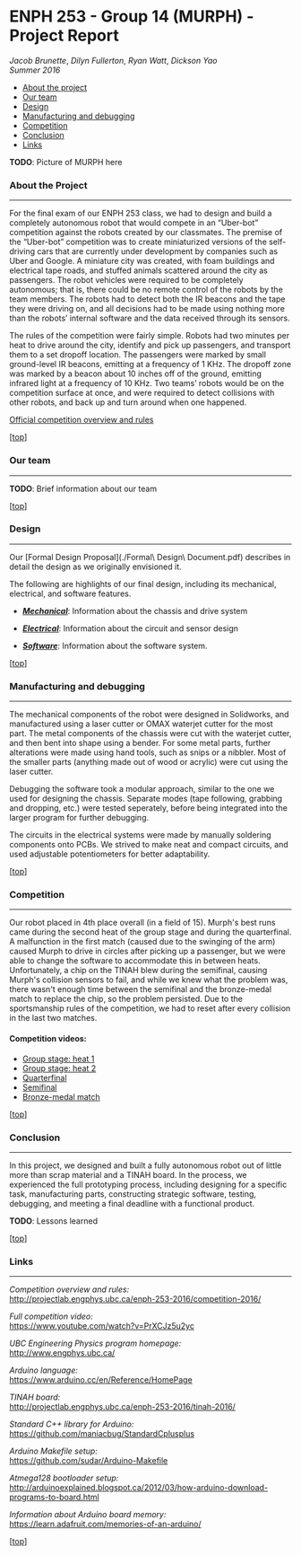 # <a name="top"></a> ENPH 253 - Group 14 (MURPH) - Project Report
*Jacob Brunette*, *Dilyn Fullerton*, *Ryan Watt*, *Dickson Yao*  
*Summer 2016*

* [About the project](#about)
* [Our team](#team)
* [Design](#design)
* [Manufacturing and debugging](#manufacturing)
* [Competition](#competition)
* [Conclusion](#conclusion)
* [Links](#links)

**TODO**: Picture of MURPH here

### <a name="about"></a> About the Project
---
For the final exam of our ENPH 253 class, we had to design and build a
completely autonomous robot that would compete in an “Uber-bot”
competition against the robots created by our classmates. The premise
of the “Uber-bot” competition was to create miniaturized
versions of the self-driving cars that are currently under development
by companies such as Uber and Google. A miniature city was created,
with foam buildings and electrical tape roads, and stuffed animals
scattered around the city as passengers. The robot vehicles were
required to be completely autonomous; that is, there could be no
remote control of the robots by the team members. The robots had to
detect both the IR beacons and the tape they were driving on, and all
decisions had to be made using nothing more than the robots’
internal software and the data received through its sensors.

The rules of the competition were fairly simple. Robots had two
minutes per heat to drive around the city, identify and pick up
passengers, and transport them to a set dropoff location. The
passengers were marked by small ground-level IR beacons, emitting at
a frequency of 1 KHz. The dropoff zone was marked by a beacon about 10
inches off of the ground, emitting infrared light at a frequency of 10
KHz. Two teams’ robots would be on the competition surface at once,
and were required to detect collisions with other robots, and back up
and turn around when one happened. 

[Official competition overview and rules](http://projectlab.engphys.ubc.ca/enph-253-2016/competition-2016/)

[[top](#top)]

### <a name="team"></a> Our team
---
**TODO**: Brief information about our team

[[top](#top)]

### <a name="design"></a> Design
---
Our [Formal Design Proposal](./Formal\ Design\ Document.pdf) 
describes in detail the design as we originally envisioned it.

The following are highlights of our final design, including its
mechanical, electrical, and software features.

* [_**Mechanical**_][mech]: Information about the
chassis and drive system

* [_**Electrical**_][elec]: Information about the
circuit and sensor design

* [_**Software**_][soft]: Information about the
software system.

[[top](#top)]

### <a name="manufacturing"></a> Manufacturing and debugging
---
The mechanical components of the robot were designed in Solidworks, and manufactured using a laser cutter or OMAX waterjet cutter for the most part. The metal components of the chassis were cut with the waterjet cutter, and then bent into shape using a bender. For some metal parts, further alterations were made using hand tools, such as snips or a nibbler. Most of the smaller parts (anything made out of wood or acrylic) were cut using the laser cutter.

Debugging the software took a modular approach, similar to the one we used for designing the chassis. Separate modes (tape following, grabbing and dropping, etc.) were tested seperately, before being integrated into the larger program for further debugging.

The circuits in the electrical systems were made by manually soldering components onto PCBs. We strived to make neat and compact circuits, and used adjustable potentiometers for better adaptability.

[[top](#top)]

### <a name="competition"></a> Competition
---
Our robot placed in 4th place overall (in a field of 15). Murph's best
runs came during the second heat of the group stage and during the
quarterfinal. A malfunction in the first match (caused due to the
swinging of the arm) caused Murph to drive in circles after picking up
a passenger, but we were able to change the software to accommodate
this in between heats. Unfortunately, a chip on the TINAH blew during
the semifinal, causing Murph's collision sensors to fail, and while we
knew what the problem was, there wasn't enough time between the
semifinal and the bronze-medal match to replace the chip, so the
problem persisted. Due to the sportsmanship rules of the competition,
we had to reset after every collision in the last two matches.

#### Competition videos:

* [Group stage: heat 1](https://www.youtube.com/watch?v=PrXCJz5u2yc#t=43m55s)
* [Group stage: heat 2](https://www.youtube.com/watch?v=PrXCJz5u2yc#t=60m45s)
* [Quarterfinal](https://www.youtube.com/watch?v=PrXCJz5u2yc#t=94m20s)
* [Semifinal](https://www.youtube.com/watch?v=PrXCJz5u2yc#t=102m)
* [Bronze-medal match](https://www.youtube.com/watch?v=PrXCJz5u2yc#t=105m50s)

[[top](#top)]

### <a name="conclusion"></a> Conclusion
---

In this project, we designed and built a fully autonomous robot out of
little more than scrap material and a TINAH board. In the process, we
experienced the full prototyping process, including designing for a
specific task, manufacturing parts, constructing strategic software,
testing, debugging, and meeting a final deadline with a functional
product.

**TODO**: Lessons learned

[[top](#top)]

### <a name="links"></a> Links
---

*Competition overview and rules:*  
http://projectlab.engphys.ubc.ca/enph-253-2016/competition-2016/

*Full competition video:*  
https://www.youtube.com/watch?v=PrXCJz5u2yc

*UBC Engineering Physics program homepage:*  
http://www.engphys.ubc.ca/

*Arduino language:*  
https://www.arduino.cc/en/Reference/HomePage

*TINAH board:*  
http://projectlab.engphys.ubc.ca/enph-253-2016/tinah-2016/

*Standard C++ library for Arduino:*  
https://github.com/maniacbug/StandardCplusplus

*Arduino Makefile setup:*  
https://github.com/sudar/Arduino-Makefile

*Atmega128 bootloader setup:*  
http://arduinoexplained.blogspot.ca/2012/03/how-arduino-download-programs-to-board.html

*Information about Arduino board memory:*  
https://learn.adafruit.com/memories-of-an-arduino/

[[top](#top)]

[mech]: ./MECHANICAL.md
[elec]: ./ELECTRICAL.md
[soft]: ./SOFTWARE.md
